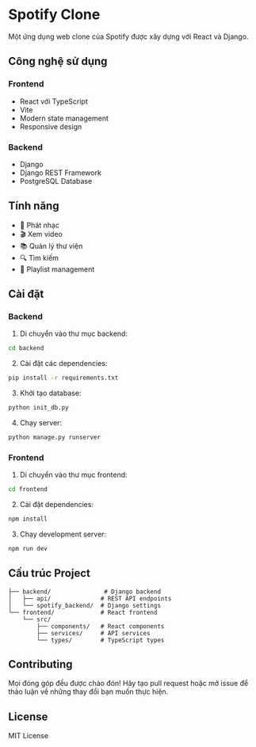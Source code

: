 # Spotify Clone

Một ứng dụng web clone của Spotify được xây dựng với React và Django.

## Công nghệ sử dụng

### Frontend
- React với TypeScript
- Vite
- Modern state management
- Responsive design

### Backend
- Django
- Django REST Framework
- PostgreSQL Database

## Tính năng

- 🎵 Phát nhạc
- 🎬 Xem video
- 📚 Quản lý thư viện
- 🔍 Tìm kiếm
- 📃 Playlist management

## Cài đặt

### Backend

1. Di chuyển vào thư mục backend:
```bash
cd backend
```

2. Cài đặt các dependencies:
```bash
pip install -r requirements.txt
```

3. Khởi tạo database:
```bash
python init_db.py
```

4. Chạy server:
```bash
python manage.py runserver
```

### Frontend

1. Di chuyển vào thư mục frontend:
```bash
cd frontend
```

2. Cài đặt dependencies:
```bash
npm install
```

3. Chạy development server:
```bash
npm run dev
```

## Cấu trúc Project

```
├── backend/               # Django backend
│   ├── api/              # REST API endpoints
│   └── spotify_backend/  # Django settings
└── frontend/             # React frontend
    └── src/
        ├── components/   # React components
        ├── services/     # API services
        └── types/        # TypeScript types
```

## Contributing

Mọi đóng góp đều được chào đón! Hãy tạo pull request hoặc mở issue để thảo luận về những thay đổi bạn muốn thực hiện.

## License

MIT License